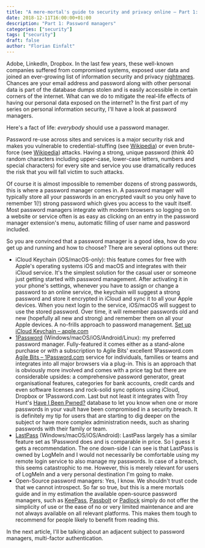 ```yaml
---
title: "A mere-mortal's guide to security and privacy online – Part 1: Password managers"
date: 2018-12-11T16:00:00+01:00
description: "Part 1: Password managers"
categories: ["security"]
tags: ["security"]
draft: false
author: "Florian Einfalt"
---
```

Adobe, LinkedIn, Dropbox. In the last few years, these well-known companies suffered from compromised systems, exposed user data and joined an ever-growing list of information security and privacy [nightmares](https://haveibeenpwned.com). Chances are your email address and password along with other personal data is part of the database dumps stolen and is easily accessible in certain corners of the internet. What can we do to mitigate the real-life effects of having our personal data exposed on the internet? In the first part of my series on personal information security, I'll have a look at password managers.
<!--more-->

Here's a fact of life: *everybody* should use a password manager. 

Password re-use across sites and services is a major security risk and makes you vulnerable to credential-stuffing (see [Wikipedia](https://en.wikipedia.org/wiki/Credential_stuffing)) or even brute-force (see [Wikipedia](https://en.wikipedia.org/wiki/Brute-force_attack)) attacks. Having a strong, unique password (think 40 random characters including upper-case, lower-case letters, numbers and special characters) for every site and service you use dramatically reduces the risk that you will fall victim to such attacks.

Of course it is almost impossible to remember dozens of strong passwords, this is where a password manager comes in. A password manager will typically store all your passwords in an encrypted vault so you only have to remember 1(!) strong password which gives you access to the vault itself. Most password managers integrate with modern browsers so logging on to a website or service often is as easy as clicking on an entry in the password manager extension's menu, automatic filling of user name and password included.

So you are convinced that a password manager is a good idea, how do you get up and running and how to choose? There are several options out there:

- iCloud Keychain (iOS/macOS-only): this feature comes for free with Apple's operating systems iOS and macOS and integrates with their iCloud service. It's the simplest solution for the casual user or someone just getting started with password management. After activating it in your phone's settings, whenever you have to assign or change a password to an online service, the keychain will suggest a strong password and store it encrypted in iCloud and sync it to all your Apple devices. When you next login to the service, iOS/macOS will suggest to use the stored password. Over time, it will remember passwords old and new (hopefully all new and strong) and remember them on all your Apple devices. A no-frills approach to password management. [Set up iCloud Keychain – apple.com](https://support.apple.com/en-us/HT204085)
- [1Password](https://1password.com/) (Windows/macOS/iOS/Android/Linux): my preferred password manager. Fully-featured it comes either as a stand-alone purchase or with a subscription to Agile Bits' excellent 1Password.com [Agile Bits – 1Password.com](https://1password.com/) service for individuals, families or teams and integrates into all major browsers via a plug-in. This is an approach that is obviously more involved and comes with a price tag but there are considerable upsides: a comprehensive password generator, great organisational features, categories for bank accounts, credit cards and even software licenses and rock-solid sync options using iCloud, Dropbox or 1Password.com. Last but not least it integrates with Troy Hunt's [Have I Been Pwned?](https://haveibeenpwned.com/) database to let you know when one or more passwords in your vault have been compromised in a security breach. It is definitely my tip for users that are starting to dig deeper on the subject or have more complex administration needs, such as sharing passwords with their family or team.
- [LastPass](https://www.lastpass.com/) (Windows/macOS/iOS/Android): LastPass largely has a similar feature set as 1Password does and is comparable in price. So I guess it gets a recommendation. The one down-side I can see is that LastPass is owned by LogMeIn and I would not necessarily be comfortable using my remote login service to also manage my passwords. In case of a breach, this seems catastrophic to me. However, this is merely relevant for users of LogMeIn and a very personal destination I'm going to make.
- Open-Source password managers: Yes, I know. We shouldn't trust code that we cannot introspect. So far so true, but this is a mere mortals guide and in my estimation the available open-source password managers, such as [KeePass](https://keepass.info/), [Passbolt](https://www.passbolt.com/) or [Padlock](https://padlock.io/) simply do not offer the simplicity of use or the ease of no or very limited maintenance and are not always available on all relevant platforms. This makes them tough to recommend for people likely to benefit from reading this.

In the next article, I'll be talking about an adjacent subject to password managers, multi-factor authentication.
